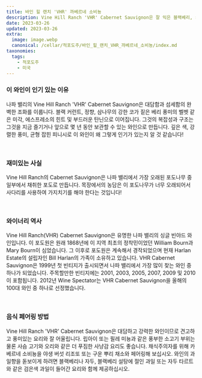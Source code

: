 ```yaml
---
title: 바인 힐 랜치 'VHR' 까베르네 소비뇽
description: Vine Hill Ranch 'VHR' Cabernet Sauvignon은 잘 익은 블랙베리, 카시스, 모카의 강렬한 아로마가 느껴지는 고급스러운 풀바디 레드 와인입니다. 이 독특한 까베르네 소비뇽은 길고 벨벳 같은 피니시가 입천장에 오래 남습니다. 와인 애호가라면 잊을 수 없는 경험이 될 것입니다!
date: 2023-03-26
updated: 2023-03-26
extra:
  image: image.webp
  canonical: /cellar/적포도주/바인_힐_랜치_VHR_까베르네_소비뇽/index.md
taxonomies:
  tags: 
    - 적포도주
    - 미국
---
```


### 이 와인이 인기 있는 이유

나파 밸리의 Vine Hill Ranch 'VHR' Cabernet Sauvignon은 대담함과 섬세함의 완벽한 조화를 이룹니다. 블랙 커런트, 정향, 삼나무의 강한 코가 짙은 베리 풍미의 벨벳 같은 미각, 에스프레소의 힌트 및 부드러운 탄닌으로 이어집니다. 그것의 복잡성과 구조는 그것을 지금 즐기거나 앞으로 몇 년 동안 보관할 수 있는 와인으로 만듭니다. 깊은 색, 강렬한 풍미, 균형 잡힌 피니시로 이 와인이 왜 그렇게 인기가 있는지 알 것 같습니다!

&nbsp;  

### 재미있는 사실

Vine Hill Ranch의 Cabernet Sauvignon은 나파 밸리에서 가장 오래된 포도나무 중 일부에서 채취한 포도로 만듭니다. 목장에서의 농담은 이 포도나무가 너무 오래되어서 사다리를 사용하여 가지치기를 해야 한다는 것입니다!

&nbsp;  

### 와이너리 역사

Vine Hill Ranch(VHR) Cabernet Sauvignon은 유명한 나파 밸리의 싱글 빈야드 와인입니다. 이 포도원은 원래 1868년에 이 지역 최초의 정착민이었던 William Bourn과 Mary Bourn이 심었습니다. 그 이후로 포도원은 계속해서 경작되었으며 현재 Harlan Estate의 설립자인 Bill Harlan의 가족이 소유하고 있습니다. VHR Cabernet Sauvignon은 1999년 첫 빈티지가 출시되면서 나파 밸리에서 가장 많이 찾는 와인 중 하나가 되었습니다. 주목할만한 빈티지에는 2001, 2003, 2005, 2007, 2009 및 2010이 포함됩니다. 2012년 Wine Spectator는 VHR Cabernet Sauvignon을 올해의 100대 와인 중 하나로 선정했습니다.

&nbsp;  

### 음식 페어링 방법

Vine Hill Ranch 'VHR' Cabernet Sauvignon은 대담하고 강력한 와인이므로 견고하고 풍미있는 요리와 잘 어울립니다. 립아이 또는 필레 미뇽과 같은 풍부한 소고기 부위는 물론 사슴 고기와 오리와 같은 더 푸짐한 사냥감 요리도 좋습니다. 채식주의자를 위해 카베르네 소비뇽을 야생 버섯 리조또 또는 구운 뿌리 채소와 페어링해 보십시오. 와인의 과일향을 돋보이게 하려면 블랙베리나 자두, 블랙베리 설탕에 절인 과일 또는 자두 타르트와 같은 검은색 과일이 들어간 요리와 함께 제공하십시오.

&nbsp;  
